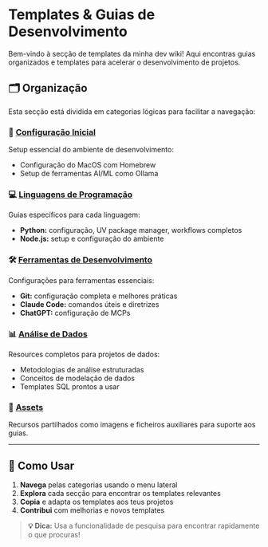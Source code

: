 # Templates & Guias de Desenvolvimento

Bem-vindo à secção de templates da minha dev wiki! Aqui encontras guias organizados e templates para acelerar o desenvolvimento de projetos.

## 🗂️ Organização

Esta secção está dividida em categorias lógicas para facilitar a navegação:

### 🚀 [Configuração Inicial](setup/)
Setup essencial do ambiente de desenvolvimento:
- Configuração do MacOS com Homebrew
- Setup de ferramentas AI/ML como Ollama

### 💻 [Linguagens de Programação](languages/)  
Guias específicos para cada linguagem:
- **Python:** configuração, UV package manager, workflows completos
- **Node.js:** setup e configuração do ambiente

### 🛠️ [Ferramentas de Desenvolvimento](tools/)
Configurações para ferramentas essenciais:
- **Git:** configuração completa e melhores práticas
- **Claude Code:** comandos úteis e diretrizes  
- **ChatGPT:** configuração de MCPs

### 📊 [Análise de Dados](data/)
Resources completos para projetos de dados:
- Metodologias de análise estruturadas
- Conceitos de modelação de dados
- Templates SQL prontos a usar

### 🎨 [Assets](assets/)
Recursos partilhados como imagens e ficheiros auxiliares para suporte aos guias.

---

## 🎯 Como Usar

1. **Navega** pelas categorias usando o menu lateral
2. **Explora** cada secção para encontrar os templates relevantes
3. **Copia** e adapta os templates aos teus projetos
4. **Contribui** com melhorias e novos templates

> **💡 Dica:** Usa a funcionalidade de pesquisa para encontrar rapidamente o que procuras!